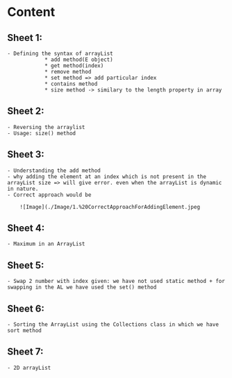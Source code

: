 # Content

## Sheet 1:

    - Defining the syntax of arrayList
                * add method(E object)
                * get method(index)
                * remove method
                * set method => add particular index
                * contains method
                * size method -> similary to the length property in array

## Sheet 2:

    - Reversing the arraylist
    - Usage: size() method

## Sheet 3:

    - Understanding the add method
    - why adding the element at an index which is not present in the arrayList size => will give error. even when the arrayList is dynamic in nature.
    - Correct approach would be

        ![Image](./Image/1.%20CorrectApproachForAddingElement.jpeg

## Sheet 4:

    - Maximum in an ArrayList

## Sheet 5:

    - Swap 2 number with index given: we have not used static method + for swapping in the AL we have used the set() method

## Sheet 6:

    - Sorting the ArrayList using the Collections class in which we have sort method

## Sheet 7:

    - 2D arrayList
